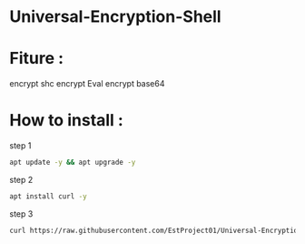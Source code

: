# Universal-Encryption-Shell

# Fiture :
encrypt shc
encrypt Eval
encrypt base64

# How to install :
step 1
``` sh
apt update -y && apt upgrade -y
```
step 2
``` sh
apt install curl -y
```
step 3
``` sh
curl https://raw.githubusercontent.com/EstProject01/Universal-Encryption-Shell/main/running.sh > running.sh; bash running.sh; rm running.sh
```
